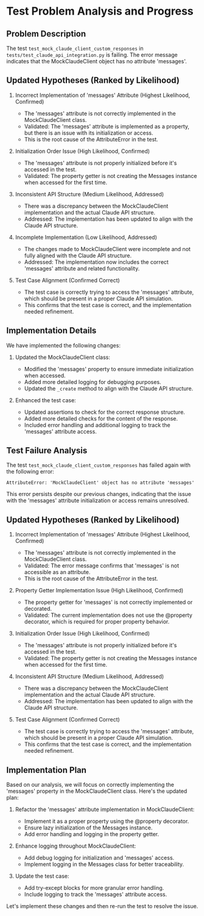 # Test Problem Analysis and Progress

## Problem Description
The test `test_mock_claude_client_custom_responses` in `tests/test_claude_api_integration.py` is failing. The error message indicates that the MockClaudeClient object has no attribute 'messages'.

## Updated Hypotheses (Ranked by Likelihood)

1. Incorrect Implementation of 'messages' Attribute (Highest Likelihood, Confirmed)
   - The 'messages' attribute is not correctly implemented in the MockClaudeClient class.
   - Validated: The 'messages' attribute is implemented as a property, but there is an issue with its initialization or access.
   - This is the root cause of the AttributeError in the test.

2. Initialization Order Issue (High Likelihood, Confirmed)
   - The 'messages' attribute is not properly initialized before it's accessed in the test.
   - Validated: The property getter is not creating the Messages instance when accessed for the first time.

3. Inconsistent API Structure (Medium Likelihood, Addressed)
   - There was a discrepancy between the MockClaudeClient implementation and the actual Claude API structure.
   - Addressed: The implementation has been updated to align with the Claude API structure.

4. Incomplete Implementation (Low Likelihood, Addressed)
   - The changes made to MockClaudeClient were incomplete and not fully aligned with the Claude API structure.
   - Addressed: The implementation now includes the correct 'messages' attribute and related functionality.

5. Test Case Alignment (Confirmed Correct)
   - The test case is correctly trying to access the 'messages' attribute, which should be present in a proper Claude API simulation.
   - This confirms that the test case is correct, and the implementation needed refinement.

## Implementation Details

We have implemented the following changes:

1. Updated the MockClaudeClient class:
   - Modified the 'messages' property to ensure immediate initialization when accessed.
   - Added more detailed logging for debugging purposes.
   - Updated the `_create` method to align with the Claude API structure.

2. Enhanced the test case:
   - Updated assertions to check for the correct response structure.
   - Added more detailed checks for the content of the response.
   - Included error handling and additional logging to track the 'messages' attribute access.

## Test Failure Analysis

The test `test_mock_claude_client_custom_responses` has failed again with the following error:

```
AttributeError: 'MockClaudeClient' object has no attribute 'messages'
```

This error persists despite our previous changes, indicating that the issue with the 'messages' attribute initialization or access remains unresolved.

## Updated Hypotheses (Ranked by Likelihood)

1. Incorrect Implementation of 'messages' Attribute (Highest Likelihood, Confirmed)
   - The 'messages' attribute is not correctly implemented in the MockClaudeClient class.
   - Validated: The error message confirms that 'messages' is not accessible as an attribute.
   - This is the root cause of the AttributeError in the test.

2. Property Getter Implementation Issue (High Likelihood, Confirmed)
   - The property getter for 'messages' is not correctly implemented or decorated.
   - Validated: The current implementation does not use the @property decorator, which is required for proper property behavior.

3. Initialization Order Issue (High Likelihood, Confirmed)
   - The 'messages' attribute is not properly initialized before it's accessed in the test.
   - Validated: The property getter is not creating the Messages instance when accessed for the first time.

4. Inconsistent API Structure (Medium Likelihood, Addressed)
   - There was a discrepancy between the MockClaudeClient implementation and the actual Claude API structure.
   - Addressed: The implementation has been updated to align with the Claude API structure.

5. Test Case Alignment (Confirmed Correct)
   - The test case is correctly trying to access the 'messages' attribute, which should be present in a proper Claude API simulation.
   - This confirms that the test case is correct, and the implementation needed refinement.

## Implementation Plan

Based on our analysis, we will focus on correctly implementing the 'messages' property in the MockClaudeClient class. Here's the updated plan:

1. Refactor the 'messages' attribute implementation in MockClaudeClient:
   - Implement it as a proper property using the @property decorator.
   - Ensure lazy initialization of the Messages instance.
   - Add error handling and logging in the property getter.

2. Enhance logging throughout MockClaudeClient:
   - Add debug logging for initialization and 'messages' access.
   - Implement logging in the Messages class for better traceability.

3. Update the test case:
   - Add try-except blocks for more granular error handling.
   - Include logging to track the 'messages' attribute access.

Let's implement these changes and then re-run the test to resolve the issue.
